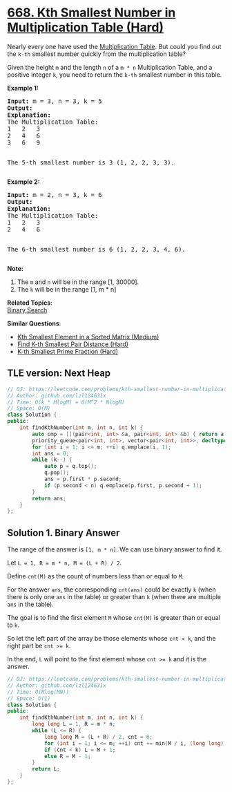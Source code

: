 # [668. Kth Smallest Number in Multiplication Table (Hard)](https://leetcode.com/problems/kth-smallest-number-in-multiplication-table/)

<p>
Nearly every one have used the <a href="https://en.wikipedia.org/wiki/Multiplication_table">Multiplication Table</a>. But could you find out the <code>k-th</code> smallest number quickly from the multiplication table?
</p>

<p>
Given the height <code>m</code> and the length <code>n</code> of a <code>m * n</code> Multiplication Table, and a positive integer <code>k</code>, you need to return the <code>k-th</code> smallest number in this table.
</p>

<p><b>Example 1:</b><br>
</p><pre><b>Input:</b> m = 3, n = 3, k = 5
<b>Output:</b> 
<b>Explanation:</b> 
The Multiplication Table:
1	2	3
2	4	6
3	6	9

The 5-th smallest number is 3 (1, 2, 2, 3, 3).
</pre>
<p></p>


<p><b>Example 2:</b><br>
</p><pre><b>Input:</b> m = 2, n = 3, k = 6
<b>Output:</b> 
<b>Explanation:</b> 
The Multiplication Table:
1	2	3
2	4	6

The 6-th smallest number is 6 (1, 2, 2, 3, 4, 6).
</pre>
<p></p>


<p><b>Note:</b><br>
</p><ol>
<li>The <code>m</code> and <code>n</code> will be in the range [1, 30000].</li>
<li>The <code>k</code> will be in the range [1, m * n]</li>
</ol>
<p></p>

**Related Topics**:  
[Binary Search](https://leetcode.com/tag/binary-search/)

**Similar Questions**:
* [Kth Smallest Element in a Sorted Matrix (Medium)](https://leetcode.com/problems/kth-smallest-element-in-a-sorted-matrix/)
* [Find K-th Smallest Pair Distance (Hard)](https://leetcode.com/problems/find-k-th-smallest-pair-distance/)
* [K-th Smallest Prime Fraction (Hard)](https://leetcode.com/problems/k-th-smallest-prime-fraction/)

## TLE version: Next Heap

```cpp
// OJ: https://leetcode.com/problems/kth-smallest-number-in-multiplication-table/
// Author: github.com/lzl124631x
// Time: O(k * MlogM) = O(M^2 * NlogM)
// Space: O(M)
class Solution {
public:
    int findKthNumber(int m, int n, int k) {
        auto cmp = [](pair<int, int> &a, pair<int, int> &b) { return a.first * a.second > b.first * b.second; };
        priority_queue<pair<int, int>, vector<pair<int, int>>, decltype(cmp)> q(cmp);
        for (int i = 1; i <= m; ++i) q.emplace(i, 1);
        int ans = 0;
        while (k--) {
            auto p = q.top();
            q.pop();
            ans = p.first * p.second;
            if (p.second < n) q.emplace(p.first, p.second + 1);
        }
        return ans;
    }
};
```

## Solution 1. Binary Answer

The range of the answer is `[1, m * n]`. We can use binary answer to find it.

Let `L = 1, R = m * n, M = (L + R) / 2`.

Define `cnt(M)` as the count of numbers less than or equal to `M`.

For the answer `ans`, the corresponding `cnt(ans)` could be exactly `k` (when there is only one `ans` in the table) or greater than `k` (when there are multiple `ans` in the table).

The goal is to find the first element `M` whose `cnt(M)` is greater than or equal to `k`.

So let the left part of the array be those elements whose `cnt < k`, and the right part be `cnt >= k`.

In the end, `L` will point to the first element whose `cnt >= k` and it is the answer.

```cpp
// OJ: https://leetcode.com/problems/kth-smallest-number-in-multiplication-table/
// Author: github.com/lzl124631x
// Time: O(Mlog(MN))
// Space: O(1)
class Solution {
public:
    int findKthNumber(int m, int n, int k) {
        long long L = 1, R = m * n;
        while (L <= R) {
            long long M = (L + R) / 2, cnt = 0;
            for (int i = 1; i <= m; ++i) cnt += min(M / i, (long long) n);
            if (cnt < k) L = M + 1;
            else R = M - 1;
        }
        return L;
    }
};
```